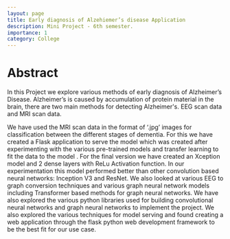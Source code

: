 ```yaml
---
layout: page
title: Early diagnosis of Alzehiemer’s disease Application
description: Mini Project - 6th semester.
importance: 1
category: College
---
```


# Abstract
In this Project we explore various methods of early diagnosis of Alzheimer’s Disease.  Alzheimer’s is caused by accumulation of protein material in the brain, there are two main methods for detecting Alzheimer's. EEG scan data and MRI scan data.

We have used the MRI scan data in the format of ‘.jpg’ images for classification between the different stages of dementia. For this we have created a Flask application to serve the model which was created after experimenting with the various pre-trained models and transfer learning to fit the data to the model . 
For the final version we have created an Xception model and 2 dense layers with ReLu Activation function. In our experimentation this model performed better than other convolution based neural networks: Inception V3 and ResNet. 
We also looked at various EEG to graph  conversion techniques and various graph neural network models including Transformer based methods for graph neural networks.
We have also explored the various python libraries used for building convolutional neural networks and graph neural networks to implement the project. We also explored the various techniques for model serving and found creating a web application through the flask python web development framework to be the best fit for our use case. 	

